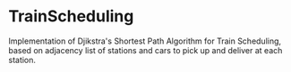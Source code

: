 # TrainScheduling
Implementation of Djikstra's Shortest Path Algorithm for Train Scheduling, based on adjacency list of stations and cars to pick up and deliver at each station.



